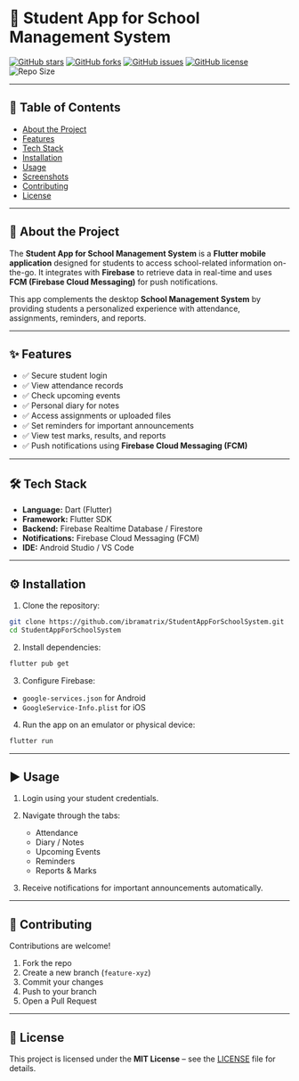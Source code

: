 # 📱 Student App for School Management System

[![GitHub stars](https://img.shields.io/github/stars/ibramatrix/StudentAppForSchoolSystem?style=for-the-badge)](https://github.com/ibramatrix/StudentAppForSchoolSystem/stargazers)
[![GitHub forks](https://img.shields.io/github/forks/ibramatrix/StudentAppForSchoolSystem?style=for-the-badge)](https://github.com/ibramatrix/StudentAppForSchoolSystem/network/members)
[![GitHub issues](https://img.shields.io/github/issues/ibramatrix/StudentAppForSchoolSystem?style=for-the-badge)](https://github.com/ibramatrix/StudentAppForSchoolSystem/issues)
[![GitHub license](https://img.shields.io/github/license/ibramatrix/StudentAppForSchoolSystem?style=for-the-badge)](./LICENSE)
![Repo Size](https://img.shields.io/github/repo-size/ibramatrix/StudentAppForSchoolSystem?style=for-the-badge)

---

## 📑 Table of Contents

* [About the Project](#-about-the-project)
* [Features](#-features)
* [Tech Stack](#-tech-stack)
* [Installation](#-installation)
* [Usage](#-usage)
* [Screenshots](#-screenshots)
* [Contributing](#-contributing)
* [License](#-license)

---

## 📖 About the Project

The **Student App for School Management System** is a **Flutter mobile application** designed for students to access school-related information on-the-go. It integrates with **Firebase** to retrieve data in real-time and uses **FCM (Firebase Cloud Messaging)** for push notifications.

This app complements the desktop **School Management System** by providing students a personalized experience with attendance, assignments, reminders, and reports.

---

## ✨ Features

* ✅ Secure student login
* ✅ View attendance records
* ✅ Check upcoming events
* ✅ Personal diary for notes
* ✅ Access assignments or uploaded files
* ✅ Set reminders for important announcements
* ✅ View test marks, results, and reports
* ✅ Push notifications using **Firebase Cloud Messaging (FCM)**

---

## 🛠 Tech Stack

* **Language:** Dart (Flutter)
* **Framework:** Flutter SDK
* **Backend:** Firebase Realtime Database / Firestore
* **Notifications:** Firebase Cloud Messaging (FCM)
* **IDE:** Android Studio / VS Code

---

## ⚙️ Installation

1. Clone the repository:

```bash
git clone https://github.com/ibramatrix/StudentAppForSchoolSystem.git
cd StudentAppForSchoolSystem
```

2. Install dependencies:

```bash
flutter pub get
```

3. Configure Firebase:

* `google-services.json` for Android
* `GoogleService-Info.plist` for iOS

4. Run the app on an emulator or physical device:

```bash
flutter run
```

---

## ▶️ Usage

1. Login using your student credentials.
2. Navigate through the tabs:

   * Attendance
   * Diary / Notes
   * Upcoming Events
   * Reminders
   * Reports & Marks
3. Receive notifications for important announcements automatically.

---


## 🤝 Contributing

Contributions are welcome!

1. Fork the repo
2. Create a new branch (`feature-xyz`)
3. Commit your changes
4. Push to your branch
5. Open a Pull Request

---

## 📜 License

This project is licensed under the **MIT License** – see the [LICENSE](LICENSE) file for details.
